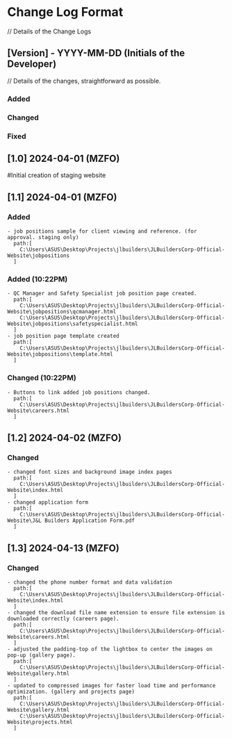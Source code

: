 # Change Log Format
// Details of the Change Logs
 ## [Version] - YYYY-MM-DD (Initials of the Developer)
// Details of the changes, straightforward as possible.
  ### Added	
  ### Changed
  ### Fixed
<!-- Always include pulled changes from staging -->

## [1.0] 2024-04-01 (MZFO)
  #Initial creation of staging website


## [1.1] 2024-04-01 (MZFO)
  ### Added
    - job positions sample for client viewing and reference. (for approval. staging only)
      path:[
        C:\Users\ASUS\Desktop\Projects\jlbuilders\JLBuildersCorp-Official-Website\jobpositions
      ]
  ### Added (10:22PM)
    - QC Manager and Safety Specialist job position page created.
      path:[
        C:\Users\ASUS\Desktop\Projects\jlbuilders\JLBuildersCorp-Official-Website\jobpositions\qcmanager.html
        C:\Users\ASUS\Desktop\Projects\jlbuilders\JLBuildersCorp-Official-Website\jobpositions\safetyspecialist.html
      ]
    - job position page template created
      path:[
        C:\Users\ASUS\Desktop\Projects\jlbuilders\JLBuildersCorp-Official-Website\jobpositions\template.html
      ]
  ### Changed (10:22PM)
    - Buttons to link added job positions changed.
      path:[
        C:\Users\ASUS\Desktop\Projects\jlbuilders\JLBuildersCorp-Official-Website\careers.html
      ]

## [1.2] 2024-04-02 (MZFO)
  ### Changed
    - changed font sizes and background image index pages
      path:[
        C:\Users\ASUS\Desktop\Projects\jlbuilders\JLBuildersCorp-Official-Website\index.html
      ]
    - changed application form
      path:[
        C:\Users\ASUS\Desktop\Projects\jlbuilders\JLBuildersCorp-Official-Website\J&L Builders Application Form.pdf
      ]
## [1.3] 2024-04-13 (MZFO)
  ### Changed
    - changed the phone number format and data validation
      path:[
        C:\Users\ASUS\Desktop\Projects\jlbuilders\JLBuildersCorp-Official-Website\index.html
      ]
    - changed the download file name extension to ensure file extension is downloaded correctly (careers page).
      path:[
        C:\Users\ASUS\Desktop\Projects\jlbuilders\JLBuildersCorp-Official-Website\careers.html
      ]
    - adjusted the padding-top of the lightbox to center the images on pop-up (gallery page).
      path:[
        C:\Users\ASUS\Desktop\Projects\jlbuilders\JLBuildersCorp-Official-Website\gallery.html
      ]
    - updated to compressed images for faster load time and performance optimization. (gallery and projects page)
      path:[
        C:\Users\ASUS\Desktop\Projects\jlbuilders\JLBuildersCorp-Official-Website\gallery.html
        C:\Users\ASUS\Desktop\Projects\jlbuilders\JLBuildersCorp-Official-Website\projects.html
      ]

